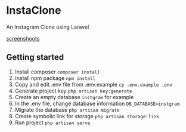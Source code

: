 # InstaClone

An Instagram Clone using Laravel

[screenshoots](https://github.com/mohamed9623/instagramClone-laravel-project/issues/1#issue-1115028951)

## Getting started

1. Install composer `composer install`
2. Install npm package `npm install`
3. Copy and edit .env file from .env.example `cp .env.example .env`
4. Generate project key `php artisan key:generate`
5. Create an empty database `instgram` for example
6. In the .env file, change database information `DB_DATABASE=instgram`
7. Migrate the database `php artisan migrate`
8. Create symbolic link for storage `php artisan storage:link`
9. Run project `php artisan serve`
